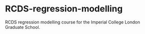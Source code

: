 # RCDS-regression-modelling
RCDS regression modelling course for the Imperial College London Graduate School.
